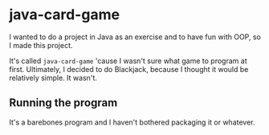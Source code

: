 # java-card-game

I wanted to do a project in Java as an exercise and to have fun with OOP, so I 
made this project.

It's called `java-card-game` 'cause I wasn't sure what game to program at first.
Ultimately, I decided to do Blackjack, because I thought it would be relatively
simple. It wasn't.

## Running the program

It's a barebones program and I haven't bothered packaging it or whatever.